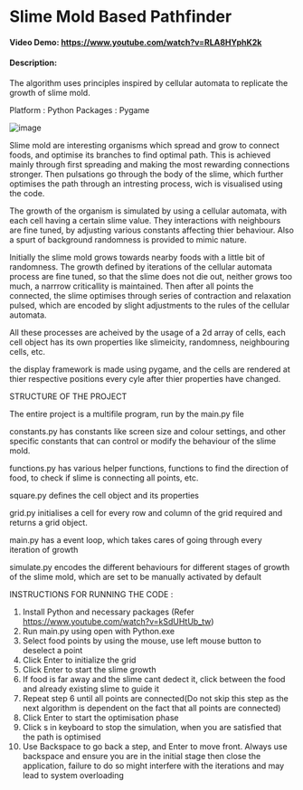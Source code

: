 # Slime Mold Based Pathfinder
#### Video Demo:  https://www.youtube.com/watch?v=RLA8HYphK2k
#### Description:
The algorithm uses principles inspired by cellular automata to replicate the growth of slime mold.

Platform : Python
Packages : Pygame

![image](https://github.com/Christian74D/Slime/assets/112863270/4b614ab9-d7ce-4689-9cb8-3f689ba582ed)


Slime mold are interesting organisms which spread and grow to connect foods, and optimise its branches to find optimal path.
This is achieved mainly through first spreading and making the most rewarding connections stronger. Then pulsations go through the body of the slime, which further optimises the path through an intresting process, wich is visualised using the code.

The growth of the organism is simulated by using a cellular automata, with each cell having a certain slime value. They interactions with neighbours are fine tuned, by adjusting various constants affecting thier behaviour. Also a spurt of background randomness is provided to mimic nature.

Initially the slime mold grows towards nearby foods with a little bit of randomness. The growth defined by iterations of the cellular automata process are fine tuned, so that the slime does not die out, neither grows too much, a narrrow criticallity is maintained. Then after all points the connected, the slime optimises through series of contraction and relaxation pulsed, which are encoded by slight adjustments to the rules of the cellular automata.

All these processes are acheived by the usage of a 2d array of cells, each cell object has its own properties like slimeicity, randomness, neighbouring cells, etc.

the display framework is made using pygame, and the cells are rendered at thier respective positions every cyle after thier properties have changed.


STRUCTURE OF THE PROJECT

The entire project is a multifile program, run by the main.py file

constants.py has constants like screen size and colour settings, and other specific constants that can control or modify the behaviour of the slime mold.

functions.py has various helper functions, functions to find the direction of food, to check if slime is connecting all points, etc.

square.py defines the cell object and its properties

grid.py initialises a cell for every row and column of the grid required and returns a grid object.

main.py has a event loop, which takes cares of going through every iteration of growth

simulate.py encodes the different behaviours for different stages of growth of the slime mold, which are set to be manually activated by default


INSTRUCTIONS FOR RUNNING THE CODE :
1. Install Python and necessary packages (Refer https://www.youtube.com/watch?v=kSdUHtUb_tw)
2. Run main.py using open with Python.exe
3. Select food points by using the mouse, use left mouse button to deselect a point
4. Click Enter to initialize the grid
5. Click Enter to start the slime growth
6. If food is far away and the slime cant dedect it, click between the food and already existing slime to guide it
7. Repeat step 6 until all points are connected(Do not skip this step as the next algorithm is dependent on the fact that all points are connected)
8. Click Enter to start the optimisation phase
9. Click s in keyboard to stop the simulation, when you are satisfied that the path is optimised
10. Use Backspace to go back a step, and Enter to move front. Always use backspace and ensure you are in the initial stage then close the application, failure to do so might interfere with the iterations and may lead to system overloading
